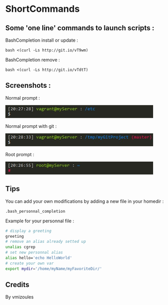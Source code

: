 ShortCommands
=============

Some 'one line' commands to launch scripts :
------------------

BashCompletion install or update :

    bash <(curl -Ls http://git.io/vT9wm)

BashCompletion remove :

	bash <(curl -Ls http://git.io/vTdtT)

Screenshots :
-------------

Normal prompt :


![Screenshot Prompt1](/screenshot/prompt1.jpg?raw=true "Normal prompt")


Normal prompt with git :


![Screenshot Prompt2](/screenshot/prompt2.jpg?raw=true "Normal prompt with git")


Root prompt :


![Screenshot Prompt3](/screenshot/prompt3.jpg?raw=true "Root prompt")



Tips
----

You can add your own modifications by adding a new file in your homedir :

	.bash_personnal_completion

Example for your personnal file :

```bash
# display a greeting
greeting
# remove an alias already setted up
unalias cgrep
# set new personnal alias
alias hello='echo HelloWorld'
# create your own var
export mydir='/home/myName/myFavoriteDir/'
```

Credits
-------

By vmizoules
